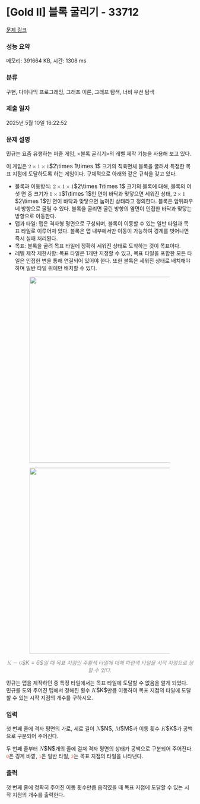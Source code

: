 # [Gold II] 블록 굴리기 - 33712 

[문제 링크](https://www.acmicpc.net/problem/33712) 

### 성능 요약

메모리: 391664 KB, 시간: 1308 ms

### 분류

구현, 다이나믹 프로그래밍, 그래프 이론, 그래프 탐색, 너비 우선 탐색

### 제출 일자

2025년 5월 10일 16:22:52

### 문제 설명

<p>민규는 요즘 유행하는 퍼즐 게임, <블록 굴리기>의 레벨 제작 기능을 사용해 보고 있다.</p>

<p>이 게임은 <mjx-container class="MathJax" jax="CHTML" style="font-size: 109%; position: relative;"><mjx-math class="MJX-TEX" aria-hidden="true"><mjx-mn class="mjx-n"><mjx-c class="mjx-c32"></mjx-c></mjx-mn><mjx-mo class="mjx-n" space="3"><mjx-c class="mjx-cD7"></mjx-c></mjx-mo><mjx-mn class="mjx-n" space="3"><mjx-c class="mjx-c31"></mjx-c></mjx-mn><mjx-mo class="mjx-n" space="3"><mjx-c class="mjx-cD7"></mjx-c></mjx-mo><mjx-mn class="mjx-n" space="3"><mjx-c class="mjx-c31"></mjx-c></mjx-mn></mjx-math><mjx-assistive-mml unselectable="on" display="inline"><math xmlns="http://www.w3.org/1998/Math/MathML"><mn>2</mn><mo>×</mo><mn>1</mn><mo>×</mo><mn>1</mn></math></mjx-assistive-mml><span aria-hidden="true" class="no-mathjax mjx-copytext">$2\times 1\times 1$</span></mjx-container> 크기의 직육면체 블록을 굴려서 특정한 목표 지점에 도달하도록 하는 게임이다. 구체적으로 아래와 같은 규칙을 갖고 있다.</p>

<ul>
	<li>블록과 이동방식: <mjx-container class="MathJax" jax="CHTML" style="font-size: 109%; position: relative;"><mjx-math class="MJX-TEX" aria-hidden="true"><mjx-mn class="mjx-n"><mjx-c class="mjx-c32"></mjx-c></mjx-mn><mjx-mo class="mjx-n" space="3"><mjx-c class="mjx-cD7"></mjx-c></mjx-mo><mjx-mn class="mjx-n" space="3"><mjx-c class="mjx-c31"></mjx-c></mjx-mn><mjx-mo class="mjx-n" space="3"><mjx-c class="mjx-cD7"></mjx-c></mjx-mo><mjx-mn class="mjx-n" space="3"><mjx-c class="mjx-c31"></mjx-c></mjx-mn></mjx-math><mjx-assistive-mml unselectable="on" display="inline"><math xmlns="http://www.w3.org/1998/Math/MathML"><mn>2</mn><mo>×</mo><mn>1</mn><mo>×</mo><mn>1</mn></math></mjx-assistive-mml><span aria-hidden="true" class="no-mathjax mjx-copytext">$2\times 1\times 1$</span></mjx-container> 크기의 블록에 대해, 블록의 여섯 면 중 크기가 <mjx-container class="MathJax" jax="CHTML" style="font-size: 109%; position: relative;"><mjx-math class="MJX-TEX" aria-hidden="true"><mjx-mn class="mjx-n"><mjx-c class="mjx-c31"></mjx-c></mjx-mn><mjx-mo class="mjx-n" space="3"><mjx-c class="mjx-cD7"></mjx-c></mjx-mo><mjx-mn class="mjx-n" space="3"><mjx-c class="mjx-c31"></mjx-c></mjx-mn></mjx-math><mjx-assistive-mml unselectable="on" display="inline"><math xmlns="http://www.w3.org/1998/Math/MathML"><mn>1</mn><mo>×</mo><mn>1</mn></math></mjx-assistive-mml><span aria-hidden="true" class="no-mathjax mjx-copytext">$1\times 1$</span></mjx-container>인 면이 바닥과 맞닿으면 세워진 상태, <mjx-container class="MathJax" jax="CHTML" style="font-size: 109%; position: relative;"><mjx-math class="MJX-TEX" aria-hidden="true"><mjx-mn class="mjx-n"><mjx-c class="mjx-c32"></mjx-c></mjx-mn><mjx-mo class="mjx-n" space="3"><mjx-c class="mjx-cD7"></mjx-c></mjx-mo><mjx-mn class="mjx-n" space="3"><mjx-c class="mjx-c31"></mjx-c></mjx-mn></mjx-math><mjx-assistive-mml unselectable="on" display="inline"><math xmlns="http://www.w3.org/1998/Math/MathML"><mn>2</mn><mo>×</mo><mn>1</mn></math></mjx-assistive-mml><span aria-hidden="true" class="no-mathjax mjx-copytext">$2\times 1$</span></mjx-container>인 면이 바닥과 맞닿으면 눕혀진 상태라고 정의한다. 블록은 앞뒤좌우 네 방향으로 굴릴 수 있다. 블록을 굴리면 굴린 방향의 옆면이 인접한 바닥과 맞닿는 방향으로 이동한다.</li>
	<li>맵과 타일: 맵은 격자형 평면으로 구성되며, 블록이 이동할 수 있는 일반 타일과 목표 타일로 이루어져 있다. 블록은 맵 내부에서만 이동이 가능하여 경계를 벗어나면 즉시 실패 처리된다.</li>
	<li>목표: 블록을 굴려 목표 타일에 정확히 세워진 상태로 도착하는 것이 목표이다.</li>
	<li>레벨 제작 제한사항: 목표 타일은 1개만 지정할 수 있고, 목표 타일을 포함한 모든 타일은 인접한 변을 통해 연결되어 있어야 한다. 또한 블록은 세워진 상태로 배치해야 하며 일반 타일 위에만 배치할 수 있다.</li>
</ul>

<p style="text-align: center;"><img alt="" src="https://upload.acmicpc.net/234acb3e-78a9-4961-87de-e2b230c6acd4/-/preview/" style="width: 500px; max-width:75%"></p>

<p style="text-align: center;"><img alt="" src="https://upload.acmicpc.net/85604d2f-cd6a-4426-9b5f-0bceb9bbcb95/-/preview/" style="width: 500px; max-width:75%"></p>

<p style="text-align: center;"><em style="color: #898989;"><mjx-container class="MathJax" jax="CHTML" style="font-size: 109%; position: relative;"> <mjx-math class="MJX-TEX" aria-hidden="true"><mjx-mi class="mjx-i"><mjx-c class="mjx-c1D43E TEX-I"></mjx-c></mjx-mi><mjx-mo class="mjx-n" space="4"><mjx-c class="mjx-c3D"></mjx-c></mjx-mo><mjx-mn class="mjx-n" space="4"><mjx-c class="mjx-c36"></mjx-c></mjx-mn></mjx-math><mjx-assistive-mml unselectable="on" display="inline"><math xmlns="http://www.w3.org/1998/Math/MathML"><mi>K</mi><mo>=</mo><mn>6</mn></math></mjx-assistive-mml><span aria-hidden="true" class="no-mathjax mjx-copytext">$K = 6$</span></mjx-container>일 때 목표 지점인 주황색 타일에 대해 파란색 타일을 시작 지점으로 정할 수 있다.</em></p>

<p>민규는 맵을 제작하던 중 특정 타일에서는 목표 타일에 도달할 수 없음을 알게 되었다. 민규를 도와 주어진 맵에서 정해진 횟수 <mjx-container class="MathJax" jax="CHTML" style="font-size: 109%; position: relative;"><mjx-math class="MJX-TEX" aria-hidden="true"><mjx-mi class="mjx-i"><mjx-c class="mjx-c1D43E TEX-I"></mjx-c></mjx-mi></mjx-math><mjx-assistive-mml unselectable="on" display="inline"><math xmlns="http://www.w3.org/1998/Math/MathML"><mi>K</mi></math></mjx-assistive-mml><span aria-hidden="true" class="no-mathjax mjx-copytext">$K$</span></mjx-container>만큼 이동하여 목표 지점의 타일에 도달할 수 있는 시작 지점의 개수를 구하시오.</p>

### 입력 

 <p>첫 번째 줄에 격자 평면의 가로, 세로 길이 <mjx-container class="MathJax" jax="CHTML" style="font-size: 109%; position: relative;"><mjx-math class="MJX-TEX" aria-hidden="true"><mjx-mi class="mjx-i"><mjx-c class="mjx-c1D441 TEX-I"></mjx-c></mjx-mi></mjx-math><mjx-assistive-mml unselectable="on" display="inline"><math xmlns="http://www.w3.org/1998/Math/MathML"><mi>N</mi></math></mjx-assistive-mml><span aria-hidden="true" class="no-mathjax mjx-copytext">$N$</span></mjx-container>, <mjx-container class="MathJax" jax="CHTML" style="font-size: 109%; position: relative;"><mjx-math class="MJX-TEX" aria-hidden="true"><mjx-mi class="mjx-i"><mjx-c class="mjx-c1D440 TEX-I"></mjx-c></mjx-mi></mjx-math><mjx-assistive-mml unselectable="on" display="inline"><math xmlns="http://www.w3.org/1998/Math/MathML"><mi>M</mi></math></mjx-assistive-mml><span aria-hidden="true" class="no-mathjax mjx-copytext">$M$</span></mjx-container>과 이동 횟수 <mjx-container class="MathJax" jax="CHTML" style="font-size: 109%; position: relative;"><mjx-math class="MJX-TEX" aria-hidden="true"><mjx-mi class="mjx-i"><mjx-c class="mjx-c1D43E TEX-I"></mjx-c></mjx-mi></mjx-math><mjx-assistive-mml unselectable="on" display="inline"><math xmlns="http://www.w3.org/1998/Math/MathML"><mi>K</mi></math></mjx-assistive-mml><span aria-hidden="true" class="no-mathjax mjx-copytext">$K$</span></mjx-container>가 공백으로 구분되어 주어진다.</p>

<p>두 번째 줄부터 <mjx-container class="MathJax" jax="CHTML" style="font-size: 109%; position: relative;"><mjx-math class="MJX-TEX" aria-hidden="true"><mjx-mi class="mjx-i"><mjx-c class="mjx-c1D441 TEX-I"></mjx-c></mjx-mi></mjx-math><mjx-assistive-mml unselectable="on" display="inline"><math xmlns="http://www.w3.org/1998/Math/MathML"><mi>N</mi></math></mjx-assistive-mml><span aria-hidden="true" class="no-mathjax mjx-copytext">$N$</span></mjx-container>개의 줄에 걸쳐 격자 평면의 상태가 공백으로 구분되어 주어진다. <span style="color:#e74c3c;"><code>0</code></span>은 경계 바깥, <span style="color:#e74c3c;"><code>1</code></span>은 일반 타일, <span style="color:#e74c3c;"><code>2</code></span>는 목표 지점의 타일을 나타낸다.</p>

### 출력 

 <p>첫 번째 줄에 정확히 주어진 이동 횟수만큼 움직였을 때 목표 지점에 도달할 수 있는 시작 지점의 개수를 출력한다.</p>

